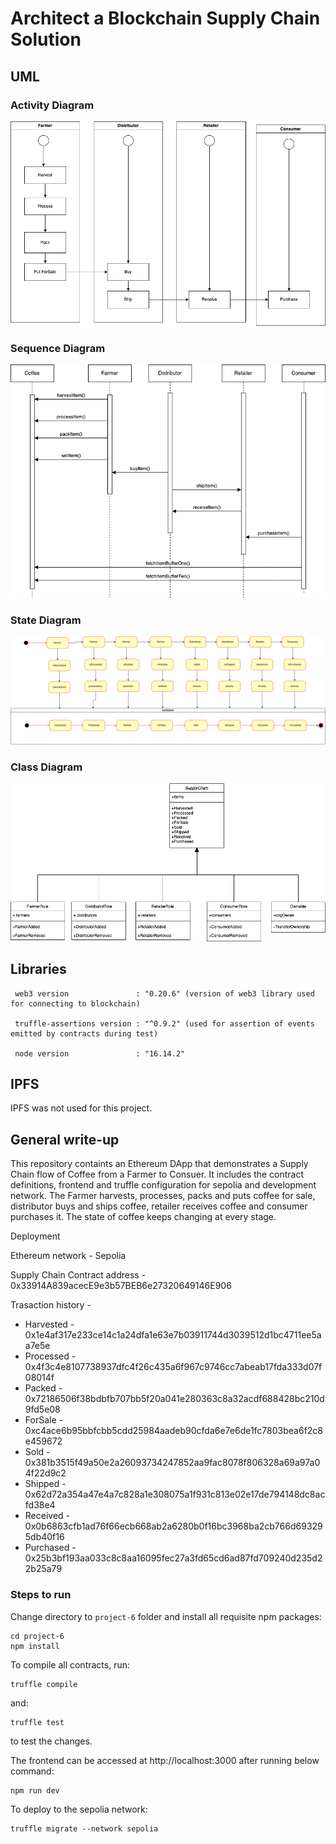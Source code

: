 # Architect a Blockchain Supply Chain Solution 

## UML

### Activity Diagram
![activity_diagram](images/activity_diagram.png)

### Sequence Diagram
![sequence_diagram](images/sequence_diagram.png)

### State Diagram
![state_diagram](images/state_diagram.png)

### Class Diagram
![class_diagram](images/class_diagram.png)


## Libraries
```
 web3 version               : "0.20.6" (version of web3 library used for connecting to blockchain)
 
 truffle-assertions version : "^0.9.2" (used for assertion of events emitted by contracts during test)
 
 node version               : "16.14.2"
```


 ## IPFS

 IPFS was not used for this project.

 ## General write-up

 This repository containts an Ethereum DApp that demonstrates a Supply Chain flow of Coffee from a Farmer to Consuer. It includes the contract definitions, frontend and truffle configuration for sepolia and development network. The Farmer harvests, processes, packs and puts coffee for sale, distributor buys and ships coffee, retailer receives coffee and consumer purchases it. The state of coffee keeps changing at every stage.  

Deployment 

Ethereum network - Sepolia

Supply Chain Contract address - 0x33914A839acecE9e3b57BEB6e27320649146E906

Trasaction history -
* Harvested - 0x1e4af317e233ce14c1a24dfa1e63e7b03911744d3039512d1bc4711ee5aa7e5e
* Processed - 0x4f3c4e8107738937dfc4f26c435a6f967c9746cc7abeab17fda333d07f08014f
* Packed - 0x72186506f38bdbfb707bb5f20a041e280363c8a32acdf688428bc210d9fd5e08
* ForSale - 0xc4ace6b95bbfcbb5cdd25984aadeb90cfda6e7e6de1fc7803bea6f2c8e459672
* Sold - 0x381b3515f49a50e2a26093734247852aa9fac8078f806328a69a97a04f22d9c2
* Shipped - 0x62d72a354a47e4a7c828a1e308075a1f931c813e02e17de794148dc8acfd38e4
* Received - 0x0b6863cfb1ad76f66ecb668ab2a6280b0f16bc3968ba2cb766d693295db40f16
* Purchased - 0x25b3bf193aa033c8c8aa16095fec27a3fd65cd6ad87fd709240d235d22b25a79


### Steps to run 

Change directory to ```project-6``` folder and install all requisite npm packages:

```
cd project-6
npm install
```

To compile all contracts, run:

```
truffle compile
```

and:

```
truffle test
```

to test the changes.

The frontend can be accessed at http://localhost:3000 after running below command:

```
npm run dev
```

To deploy to the sepolia network:

```
truffle migrate --network sepolia
```